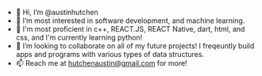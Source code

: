 - 👋 Hi, I’m @austinhutchen
- 👀 I’m most interested in software development, and machine learning.
- 🌱 I'm most proficient in c++, REACT.JS, REACT Native, dart, html, and css, and I'm currently learning python!
- 💞️ I’m looking to collaborate on all of my future projects! I freqeuntly build apps and programs with various types of data structures.
- 📫 Reach me at hutchenaustin@gmail.com for more!

<!---
austinhutchen/austinhutchen is a ✨ special ✨ repository because its `README.md` (this file) appears on your GitHub profile.
You can click the Preview link to take a look at your changes.
--->
